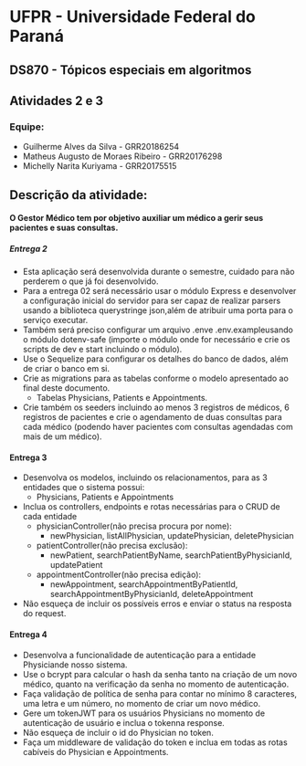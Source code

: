 # UFPR - Universidade Federal do Paraná
## DS870 - Tópicos especiais em algoritmos
## Atividades 2 e 3

### Equipe:
* Guilherme Alves da Silva - GRR20186254
* Matheus Augusto de Moraes Ribeiro - GRR20176298
* Michelly Narita Kuriyama - GRR20175515

## Descrição da atividade:

#### O Gestor Médico tem por objetivo auxiliar um médico a gerir seus pacientes e suas consultas.

##### Entrega 2 

* Esta aplicação será desenvolvida durante o semestre, cuidado para não perderem o que já foi desenvolvido.
* Para a entrega 02 será necessário usar o módulo Express e desenvolver a configuração inicial do servidor para ser capaz de realizar parsers usando a biblioteca querystringe json,além de atribuir uma porta para o serviço executar.
* Também será preciso configurar um arquivo .enve .env.exampleusando o módulo dotenv-safe (importe o módulo onde for necessário e crie os scripts de dev e start incluindo o módulo).
* Use o Sequelize para configurar os detalhes do banco de dados, além de criar o banco em si.
* Crie as migrations para as tabelas conforme o modelo apresentado ao final deste documento.
    * Tabelas Physicians, Patients e Appointments.
* Crie também os seeders incluindo ao menos 3 registros de médicos, 6 registros de pacientes e crie o agendamento de duas consultas para cada médico (podendo haver pacientes com consultas agendadas com mais de um médico).

#### Entrega 3

* Desenvolva os modelos, incluindo os relacionamentos, para as 3 entidades que o sistema possui: 
    * Physicians, Patients e Appointments
* Inclua os controllers, endpoints e rotas necessárias para o CRUD de cada entidade
    * physicianController(não precisa procura por nome):
        * newPhysician, listAllPhysician, updatePhysician, deletePhysician
    * patientController(não precisa exclusão):
        * newPatient, searchPatientByName, searchPatientByPhysicianId, updatePatient
    * appointmentController(não precisa edição): 
        * newAppointment, searchAppointmentByPatientId, searchAppointmentByPhysicianId, deleteAppointment
* Não esqueça de incluir os possíveis erros e enviar o status na resposta do request.

#### Entrega 4

* Desenvolva a funcionalidade de autenticação para a entidade Physiciande nosso sistema.
* Use o bcrypt para calcular o hash da senha tanto na criação de um novo médico, quanto na verificação da senha no momento de autenticação.
* Faça validação de política de senha para contar no mínimo 8 caracteres, uma letra e um número, no momento de criar um novo médico.
* Gere um tokenJWT para os usuários Physicians no momento de autenticação de usuário e inclua o tokenna response. 
* Não esqueça de incluir o id do Physician no token.
* Faça um middleware de validação do token e inclua em todas as rotas cabíveis do Physician e Appointments.